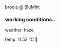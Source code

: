 brodie @ [BluMint](https://www.linkedin.com/company/blumint-io/)

<!--weather_start-->
### working conditions..

weather: haze 

temp: 11.52 °C 👕

<!--weather_end-->
